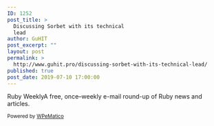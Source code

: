 ```yaml
---
ID: 1252
post_title: >
  Discussing Sorbet with its technical
  lead
author: GuHIT
post_excerpt: ""
layout: post
permalink: >
  http://www.guhit.pro/discussing-sorbet-with-its-technical-lead/
published: true
post_date: 2019-07-10 17:00:00
---
```

Ruby WeeklyA free, once&ndash;weekly e-mail round-up of Ruby news and articles.<p class="wpematico_credit"><small>Powered by <a href="http://www.wpematico.com" target="_blank">WPeMatico</a></small></p>